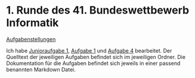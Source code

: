 # 1. Runde des 41. Bundeswettbewerb Informatik

[Aufgabenstellungen](https://bwinf.de/fileadmin/wettbewerbe/bundeswettbewerb/41/1_runde/Bundeswettbewerb_41_Aufgabenblatt_WEB.pdf)

Ich habe [Junioraufgabe 1](/Junioraufgabe%201%20-%20Reimerei.md), [Aufgabe 1](/Aufgabe%201%20-%20Sto%CC%88rung.md) und [Aufgabe 4](/Aufgabe%204%20-%20Fahrradwerkstatt.md) bearbeitet.
Der Quelltext der jeweiligen Aufgaben befindet sich im jeweiligen Ordner.
Die Dokumentation für die Aufgaben befindet sich jeweils in einer passend benannten Markdown Datei.
